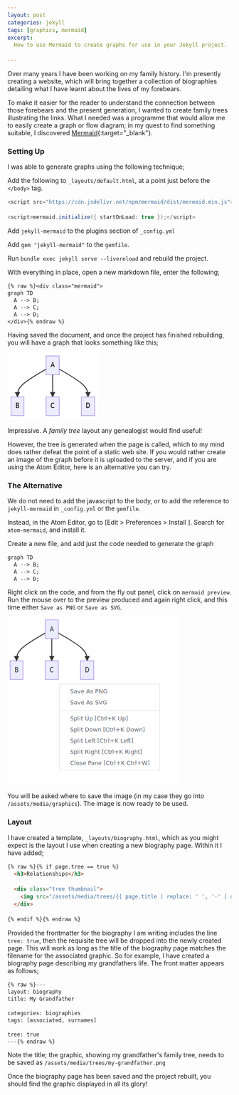 ```yaml
---
layout: post
categories: jekyll
tags: [graphics, mermaid]
excerpt:
  How to use Mermaid to create graphs for use in your Jekyll project.

---
```

Over many years I have been working on my family history. I'm presently creating a website, which will bring together a collection of biographies detailing what I have learnt about the lives of my forebears.

To make it easier for the reader to understand the connection between those forebears and the present generation, I wanted to create family trees illustrating the links. What I needed was a programme that would allow me to easily create a graph or flow diagram; in my quest to find something suitable, I discovered [Mermaid](https://mermaid-js.github.io/mermaid/#/){:target="_blank"}.

### Setting Up
I was able to generate graphs using the following technique;

Add the following to `_layouts/default.html`, at a point just before the `</body>` tag.

```java
<script src="https://cdn.jsdelivr.net/npm/mermaid/dist/mermaid.min.js"></script>

<script>mermaid.initialize({ startOnLoad: true });</script>
```

Add `jekyll-mermaid` to the plugins section of `_config.yml`

Add `gem "jekyll-mermaid"` to the `gemfile`.

Run `bundle exec jekyll serve --livereload` and rebuild the project.

With everything in place, open a new markdown file, enter the following;

```
{% raw %}<div class="mermaid">
graph TD
  A --> B;
  A --> C;
  A --> D;
</div>{% endraw %}
```

Having saved the document, and once the project has finished rebuilding, you will have a graph that looks something like this;

<div class="tree thumbnail">
  <img src="/assets/graphics/2021-12-21-mermaid1.png">
</div>

Impressive. A *family tree* layout any genealogist would find useful!

However, the tree is generated when the page is called, which to my mind does rather defeat the point of a static web site. If you would rather create an image of the graph before it is uploaded to the server, and if you are using the Atom Editor, here is an alternative you can try.

### The Alternative
We do not need to add the javascript to the body, or to add the reference to `jekyll-mermaid` in `_config.yml` or the `gemfile`.

Instead, in the Atom Editor, go to [Edit > Preferences > Install ]. Search for `atom-mermaid`, and install it.

Create a new file, and add just the code needed to generate the graph

```
graph TD
  A --> B;
  A --> C;
  A --> D;
```

Right click on the code, and from the fly out panel, click on `mermaid preview`. Run the mouse over to the preview produced and again right click, and this time either `Save as PNG` or `Save as SVG`.

<div class="thumbnail">
  <img src="/assets/graphics/2021-12-21-mermaid2.png">
</div>

You will be asked where to save the image (in my case they go into `/assets/media/graphics`). The image is now ready to be used.

### Layout
I have created a template, `_layouts/biography.html`, which as you might expect is the layout I use when creating a new biography page. Within it I have added;

```html
{% raw %}{% if page.tree == true %}
  <h3>Relationships</h3>

  <div class="tree thumbnail">
    <img src="/assets/media/trees/{{ page.title | replace: ' ', '-' | downcase }}.png" class="img-fluid" alt="{{ page.title }}">
  </div>

{% endif %}{% endraw %}
```

Provided the frontmatter for the biography I am writing includes the line `tree: true`, then the requisite tree will be dropped into the newly created page. This will work as long as the title of the biography page matches the filename for the associated graphic. So for example, I have created a biography page describing my grandfathers life. The front matter appears as follows;

```liquid
{% raw %}---
layout: biography
title: My Grandfather

categories: biographies
tags: [associated, surnames]

tree: true
---{% endraw %}
```

Note the title; the graphic, showing my grandfather's family tree, needs to be saved as `/assets/media/trees/my-grandfather.png`

Once the biography page has been saved and the project rebuilt, you should find the graphic displayed in all its glory!
